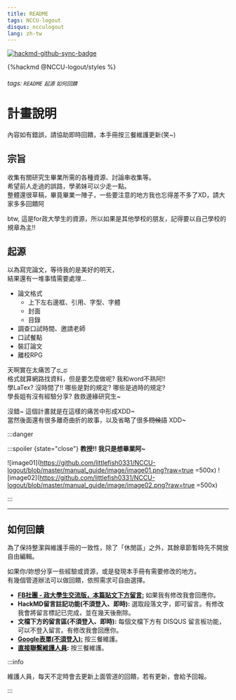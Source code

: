 ```yaml
---
title: README
tags: NCCU-logout
disqus: ncculogout
lang: zh-tw
---
```


[![hackmd-github-sync-badge](https://hackmd.io/c7-IhrgyQ6mp_DWj_NUV7Q/badge)](https://hackmd.io/@NCCU-logout/content/%2F%40NCCU-logout%2FREADME)

{%hackmd @NCCU-logout/styles %}

###### tags: `README` `起源` `如何回饋`

# 計畫說明

內容如有錯誤，請協助即時回饋，本手冊按三餐維護更新(笑~)

## 宗旨

收集有關研究生畢業所需的各種資源、討論串收集等。  
希望前人走過的誤路，學弟妹可以少走一點。  
整體還很草稿，畢竟畢業一陣子，一些要注意的地方我也忘得差不多了XD，請大家多多回饋阿

btw, 這是for政大學生的資源，所以如果是其他學校的朋友，記得要以自己學校的規章為主!!

## 起源

以為寫完論文，等待我的是美好的明天，  
結果還有一堆事情需要處理...  

* 論文格式
    * 上下左右邊框、引用、字型、字體  
    * 封面
    * 目錄
* 調查口試時間、邀請老師
* 口試餐點
* 裝訂論文
* 離校RPG

天啊實在太痛苦了ಥ_ಥ  
格式就算網路找資料，但是要怎麼做呢? 我和word不熟阿!!  
學LaTex? 沒時間了!! 哪些是對的規定? 哪些是過時的規定?  
學長姐有沒有經驗分享?  救救邊緣研究生~  

沒錯~ 這個計畫就是在這樣的痛苦中形成XDD~  
當然後面還有很多離奇曲折的故事，以及省略了很多~~問候語~~ XDD~

:::danger

:::spoiler {state="close"} **教授!! 我只是想畢業阿~**

![image01](https://github.com/littlefish0331/NCCU-logout/blob/master/manual_guide/image/image01.png?raw=true =500x)
![image02](https://github.com/littlefish0331/NCCU-logout/blob/master/manual_guide/image/image02.png?raw=true =500x)

:::

---

## 如何回饋

為了保持整潔與維護手冊的一致性，除了「休閒區」之外，其餘章節暫時先不開放自由編輯。

如果你/妳想分享一些經驗或資源，或是發現本手冊有需要修改的地方。  
有幾個管道辦法可以做回饋，依照需求可自由選擇。

* **[FB社團 - 政大學生交流版，本篇貼文下方留言:](https://www.facebook.com/groups/NCCUSTUDENT/permalink/3137328722979879/)** 如果我有修改我會回應你。
* **HackMD留言註記功能(不須登入、即時):** 選取段落文字，即可留言。有修改我會將留言標記已完成，並在幾天後刪除。
* **文檔下方的留言區(不須登入、即時):** 每個文檔下方有 DISQUS 留言板功能，可以不登入留言。有修改我會回應你。
* **[Google表單(不須登入):](https://forms.gle/E51ngZvn3RWqs5cp6)** 按三餐維護。
* **[直接聯繫維護人員](/@NCCU-logout/contact):** 按三餐維護。

:::info

維護人員，每天不定時會去更新上面管道的回饋，若有更新，會給予回報。

:::
